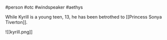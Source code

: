 #person #otc #windspeaker #aethys 

While Kyrill is a young teen, 13, he has been betrothed to [[Princess Sonya Tiverton]].

![[kyrill.png]]